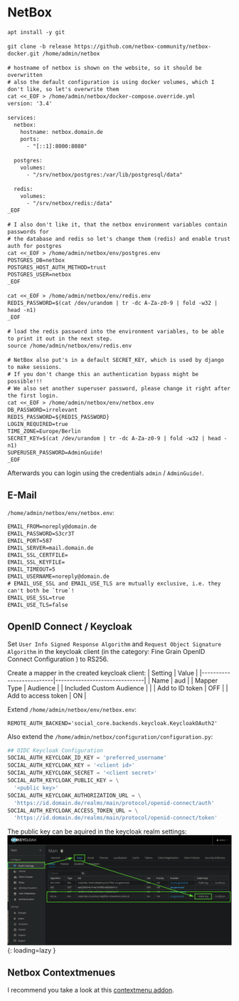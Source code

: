 # NetBox

```shell
apt install -y git

git clone -b release https://github.com/netbox-community/netbox-docker.git /home/admin/netbox

# hostname of netbox is shown on the website, so it should be overwritten
# also the default configuration is using docker volumes, which I don't like, so let's overwrite them
cat <<_EOF > /home/admin/netbox/docker-compose.override.yml
version: '3.4'

services:
  netbox:
    hostname: netbox.domain.de
    ports:
      - "[::1]:8000:8080"

  postgres:
    volumes:
      - "/srv/netbox/postgres:/var/lib/postgresql/data"

  redis:
    volumes:
      - "/srv/netbox/redis:/data"
_EOF

# I also don't like it, that the netbox environment variables contain passwords for
# the database and redis so let's change them (redis) and enable trust auth for postgres
cat <<_EOF > /home/admin/netbox/env/postgres.env
POSTGRES_DB=netbox
POSTGRES_HOST_AUTH_METHOD=trust
POSTGRES_USER=netbox
_EOF

cat <<_EOF > /home/admin/netbox/env/redis.env
REDIS_PASSWORD=$(cat /dev/urandom | tr -dc A-Za-z0-9 | fold -w32 | head -n1)
_EOF

# load the redis password into the environment variables, to be able to print it out in the next step.
source /home/admin/netbox/env/redis.env

# NetBox also put's in a default SECRET_KEY, which is used by django to make sessions.
# If you don't change this an authentication bypass might be possible!!!
# We also set another superuser password, please change it right after the first login.
cat <<_EOF > /home/admin/netbox/env/netbox.env
DB_PASSWORD=irrelevant
REDIS_PASSWORD=${REDIS_PASSWORD}
LOGIN_REQUIRED=true
TIME_ZONE=Europe/Berlin
SECRET_KEY=$(cat /dev/urandom | tr -dc A-Za-z0-9 | fold -w32 | head -n1)
SUPERUSER_PASSWORD=AdminGuide!
_EOF
```

Afterwards you can login using the credentials `admin` / `AdminGuide!`.


## E-Mail

`/home/admin/netbox/env/netbox.env`:
```env
EMAIL_FROM=noreply@domain.de
EMAIL_PASSWORD=S3cr3T
EMAIL_PORT=587
EMAIL_SERVER=mail.domain.de
EMAIL_SSL_CERTFILE=
EMAIL_SSL_KEYFILE=
EMAIL_TIMEOUT=5
EMAIL_USERNAME=noreply@domain.de
# EMAIL_USE_SSL and EMAIL_USE_TLS are mutually exclusive, i.e. they can't both be `true`!
EMAIL_USE_SSL=true
EMAIL_USE_TLS=false
```

## OpenID Connect / Keycloak

Set `User Info Signed Response Algorithm` and `Request Object Signature Algorithm` in the keycloak client (in the category: Fine Grain OpenID Connect Configuration ) to RS256.

Create a mapper in the created keycloak client:
| Setting                  | Value                         |
|--------------------------|-------------------------------|
| Name                     | aud                           |
| Mapper Type              | Audience                      |
| Included Custom Audience | <name of the keycloak client> |
| Add to ID token          | OFF                           |
| Add to access token      | ON                            |

Extend `/home/admin/netbox/env/netbox.env`:
```env
REMOTE_AUTH_BACKEND='social_core.backends.keycloak.KeycloakOAuth2'
```

Also extend the `/home/admin/netbox/configuration/configuration.py`:
```py
## OIDC Keycloak Configuration
SOCIAL_AUTH_KEYCLOAK_ID_KEY = 'preferred_username'
SOCIAL_AUTH_KEYCLOAK_KEY = '<client id>'
SOCIAL_AUTH_KEYCLOAK_SECRET = '<client secret>'
SOCIAL_AUTH_KEYCLOAK_PUBLIC_KEY = \
  '<public key>'
SOCIAL_AUTH_KEYCLOAK_AUTHORIZATION_URL = \
  'https://id.domain.de/realms/main/protocol/openid-connect/auth'
SOCIAL_AUTH_KEYCLOAK_ACCESS_TOKEN_URL = \
  'https://id.domain.de/realms/main/protocol/openid-connect/token'
```

The public key can be aquired in the keycloak realm settings:
![Keycloak Realm Settings -> Keys -> Public Key of RS256 Key](../img/services/netbox_keycloak_realm_keys.png){: loading=lazy }

## Netbox Contextmenues
I recommend you take a look at this [contextmenu addon](https://github.com/PieterL75/netbox_contextmenus/).
